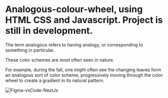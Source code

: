 # Analogous-colour-wheel, using HTML CSS and Javascript. Project is still in development.

The term analogous refers to having analogy, or corresponding to something in particular.

These color schemes are most often seen in nature. 

For example, during the fall, one might often see the changing leaves form an analogous sort of color scheme,
progressively moving through the color wheel to create a gradient in its natural pattern.





![Figma-vsCode-NextJs](https://github.com/tadyPi/Analogous-colour-wheel/assets/129111332/84160f8a-2f28-4e44-9abc-9c6bc5a57d36)
